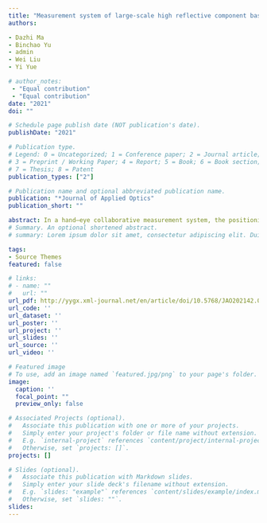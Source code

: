```yaml
---
title: "Measurement system of large-scale high reflective component based on binocular vision"
authors:

- Dazhi Ma
- Binchao Yu
- admin
- Wei Liu
- Yi Yue

# author_notes:
 - "Equal contribution"
 - "Equal contribution"
date: "2021"
doi: ""

# Schedule page publish date (NOT publication's date).
publishDate: "2021"

# Publication type.
# Legend: 0 = Uncategorized; 1 = Conference paper; 2 = Journal article;
# 3 = Preprint / Working Paper; 4 = Report; 5 = Book; 6 = Book section;
# 7 = Thesis; 8 = Patent
publication_types: ["2"]

# Publication name and optional abbreviated publication name.
publication: "*Journal of Applied Optics"
publication_short: ""

abstract: In a hand–eye collaborative measurement system, the positioning error caused by pose change of an industrial robot end can make challenges during the high-precision measurement of large-scale components. Despite a robot own, the relative instability which causes error fluctuation is firstly proposed, and an end absolute pose tracking and compensation (EAPTC) method is developed. Firstly, using a watershed-model based on the Gaussian mixture model clustering, segmenting, and locking of the region of interest are achieved. The correction of ellipse distortion combined with camera internal parameters is employed, and the 3D coordinate is reconstructed. Subsequently, the common and link points are constructed to perceive the tracking of the targets. Based on the assumption of small-angle deviation, a novel model is established for compensating the relative instability. Ultimately, the experiment results indicate that the proposed method is effective for improving the measurement precision, which is superior to 0.075 mm.
# Summary. An optional shortened abstract.
# summary: Lorem ipsum dolor sit amet, consectetur adipiscing elit. Duis posuere tellus ac convallis placerat. Proin tincidunt magna sed ex sollicitudin condimentum.

tags:
- Source Themes
featured: false

# links:
# - name: ""
#   url: ""
url_pdf: http://yygx.xml-journal.net/en/article/doi/10.5768/JAO202142.0401002
url_code: ''
url_dataset: ''
url_poster: ''
url_project: ''
url_slides: ''
url_source: ''
url_video: ''

# Featured image
# To use, add an image named `featured.jpg/png` to your page's folder. 
image:
  caption: ''
  focal_point: ""
  preview_only: false

# Associated Projects (optional).
#   Associate this publication with one or more of your projects.
#   Simply enter your project's folder or file name without extension.
#   E.g. `internal-project` references `content/project/internal-project/index.md`.
#   Otherwise, set `projects: []`.
projects: []

# Slides (optional).
#   Associate this publication with Markdown slides.
#   Simply enter your slide deck's filename without extension.
#   E.g. `slides: "example"` references `content/slides/example/index.md`.
#   Otherwise, set `slides: ""`.
slides: 
---
```


